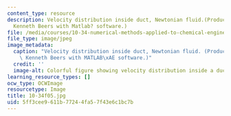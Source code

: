 ```yaml
---
content_type: resource
description: Velocity distribution inside duct, Newtonian fluid.(Produced by Professor
  Kenneth Beers with Matlab? software.)
file: /media/courses/10-34-numerical-methods-applied-to-chemical-engineering-fall-2005/5ff3cee9611b77244fa57f43e6c1bc7b_10-34f05.jpg
file_type: image/jpeg
image_metadata:
  caption: "Velocity distribution inside duct, Newtonian fluid. (Produced by Professor\
    \ Kenneth Beers with MATLAB\xAE software.)"
  credit: ''
  image-alt: Colorful figure showing velocity distribution inside a duct.
learning_resource_types: []
ocw_type: OCWImage
resourcetype: Image
title: 10-34f05.jpg
uid: 5ff3cee9-611b-7724-4fa5-7f43e6c1bc7b
---
```

